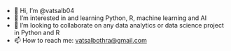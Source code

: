 - 👋 Hi, I’m @vatsalb04
- 👀 I’m interested in and learning Python, R, machine learning and AI
- 💞️ I’m looking to collaborate on any data analytics or data science project in Python and R
- 📫 How to reach me: vatsalbothra@gmail.com

<!---
vatsalb04/vatsalb04 is a ✨ special ✨ repository because its `README.md` (this file) appears on your GitHub profile.
You can click the Preview link to take a look at your changes.
--->
